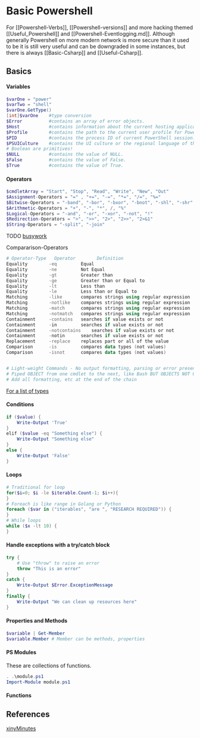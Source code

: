 # Basic Powershell
For [[Powershell-Verbs]], [[Powershell-versions]] and more hacking themed [[Useful_Powershell]] and [[Powershell-Eventlogging.md]]. Although generally Powershell on more modern network is more secure than it used to be it is still very useful and can be downgraded in some instances, but there is always [[Basic-Csharp]] and [[Useful-Csharp]].

## Basics

#### Variables
```powershell
$varOne = "power"
$varTwo = "shell"
$varOne.GetType()
[int]$varOne 	#type conversion
$Error 			#contains an array of error objects.
$Host 			#contains information about the current hosting application.
$Profile 		#contains the path to the current user profile for PowerShell.
$PID  			#contains the process ID of current PowerShell session.
$PSUICulture  	#contains the UI culture or the regional language of the user interface.
# Boolean are primitives!
$NULL  			#contains the value of NULL.
$False 			#contains the value of False.
$True 			#contains the value of True.
```

#### Operators

```powershell
$cmdletArray = "Start", "Stop", "Read", "Write", "New", "Out"
$Assignment-Operators = "=" , "+=", "-=", "*=", "/=", "%="
$Bitwise-Operators = "-band", "-bor", "-bxor", "-bnot", "-shl", "-shr"
$Arithmetic-Operators = "+", "-", "*", /, "%"
$Logical-Operators = "-and", "-or", "-xor", "-not", "!"
$Redirection-Operators = ">", ">>", "2>", "2>>", "2>&1"
$String-Operators = "-split", "-join"
```

TODO [busywork](https://docs.microsoft.com/en-us/powershell/module/microsoft.powershell.core/about/about_operators?view=powershell-7.2)

Compararison-Operators 
```powershell
# Operator-Type   Operator        Definition
Equality      	-eq      	Equal
Equality   		-ne      	Not Equal
Equality        -gt      	Greater than
Equality      	-ge      	Greater than or Equal to
Equality        -lt      	Less than
Equality      	-le      	Less than or Equal to
Matching        -like      	compares strings using regular expression
Matching      	-notlike    compares strings using regular expression
Matching      	-match      compares strings using regular expression
Matching      	-notmatch   compares strings using regular expression
Containment     -contains   searches if value exists or not
Containment     -in    	    searches if value exists or not
Containment     -notcontains    searches if value exists or not
Containment     -notin    	searches if value exists or not
Replacement     -replace    replaces part or all of the value
Comparison      -is     	compares data types (not values)
Comparison      -isnot  	compares data types (not values)


# Light-weight Commands - No output formatting, parsing or error presentation
# Piped OBJECT from one cmdlet to the next, like Bash BUT OBJECTS NOT OUTPUT!
# Add all formatting, etc at the end of the chain
```

[For a list of types](https://docs.microsoft.com/en-us/powershell/scripting/lang-spec/chapter-04?view=powershell-7.2)

#### Conditions

```powershell
if ($value) {
	Write-Output 'True'
}
elif ($value -eq "Something else") {
	Write-Output "Something else"
}
else {
	Write-Output 'False'
}

```

#### Loops

```powershell
# Traditional for loop
for($i=0; $i -le $iterable.Count-1; $i++){
}
# Foreach is like range in Golang or Python
foreach ($var in ("iterables", "are ", "RESEARCH REQUIRED")) {
}
# While loops
while ($x -lt 10) {
}

```

#### Handle exceptions with a try/catch block

```powershell
try {
    # Use "throw" to raise an error
    throw "This is an error"
}
catch {
    Write-Output $Error.ExceptionMessage
}
finally {
    Write-Output "We can clean up resources here"
}
```

#### Properties and Methods
```powershell
$variable | Get-Member
$variable.Member # Member can be methods, properties
```

#### PS Modules
These are collections of functions.
```powershell
. .\module.ps1
Import-Module module.ps1 
```

#### Functions


## References
[xinyMinutes]()